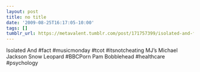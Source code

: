 ```yaml
---
layout: post
title: no title
date: '2009-08-25T16:17:05-10:00'
tags: []
tumblr_url: https://metavalent.tumblr.com/post/171757399/isolated-and-fact-musicmonday-tcot
---
```

Isolated And #fact #musicmonday #tcot #itsnotcheating MJ’s Michael Jackson Snow Leopard #BBCPorn Pam Bobblehead #healthcare #psychology

